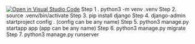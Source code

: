 [![Open in Visual Studio Code](https://classroom.github.com/assets/open-in-vscode-2e0aaae1b6195c2367325f4f02e2d04e9abb55f0b24a779b69b11b9e10269abc.svg)](https://classroom.github.com/online_ide?assignment_repo_id=21209616&assignment_repo_type=AssignmentRepo)
Step 1 . python3 -m venv .venv 
Step 2. source .venv/bin/activate 
Step 3. pip install django 
Step 4. django-admin startproject config . (config can be any name) 
Step 5. python3 manage.py startapp app (app can be any name) 
Step 6. python3 manage.py migrate 
Step 7. python3 manage.py runserver
